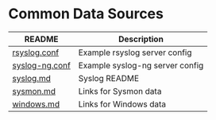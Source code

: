 # Common Data Sources

| README | Description |
| --- | --- |
| [rsyslog.conf](rsyslog.conf) | Example rsyslog server config |
| [syslog-ng.conf](syslog-ng.conf) | Example syslog-ng server config |
| [syslog.md](syslog.md) | Syslog README |
| [sysmon.md](sysmon.md) | Links for Sysmon data |
| [windows.md](windows.md) | Links for Windows data |
